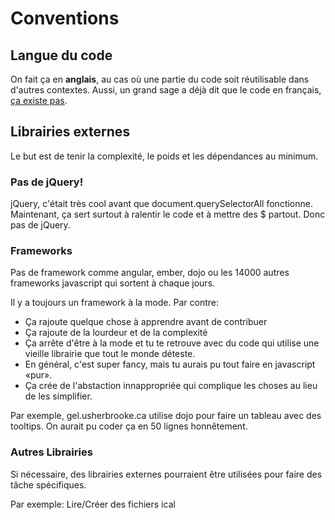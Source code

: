 # Conventions

## Langue du code

On fait ça en **anglais**, au cas où une partie du code soit réutilisable dans d'autres contextes.
Aussi, un grand sage a déjà dit que le code en français, [ça existe pas](https://github.com/antoineMoPa/gel-glacial/pull/1#issuecomment-163925550).

## Librairies externes

Le but est de tenir la complexité, le poids et les dépendances au minimum.

### Pas de jQuery!

jQuery, c'était très cool avant que document.querySelectorAll fonctionne.
Maintenant, ça sert surtout à ralentir le code et à mettre des $ partout. Donc pas de jQuery.

### Frameworks

Pas de framework comme angular, ember, dojo ou les 14000 autres frameworks javascript qui sortent à chaque jours.

Il y a toujours un framework à la mode. Par contre:

* Ça rajoute quelque chose à apprendre avant de contribuer
* Ça rajoute de la lourdeur et de la complexité
* Ça arrête d'être à la mode et tu te retrouve avec du code qui utilise une vieille librairie que tout le monde déteste.
* En général, c'est super fancy, mais tu aurais pu tout faire en javascript «pur».
* Ça crée de l'abstaction innappropriée qui complique les choses au lieu de les simplifier.

Par exemple, gel.usherbrooke.ca utilise dojo pour faire un tableau avec des tooltips.
On aurait pu coder ça en 50 lignes honnêtement. 

### Autres Librairies

Si nécessaire, des librairies externes pourraient être utilisées pour faire des tâche spécifiques.

Par exemple: Lire/Créer des fichiers ical
